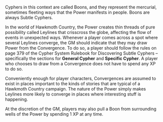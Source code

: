 Cyphers in this context are called Boons, and they represent the mercurial, sometimes fleeting ways that the Power manifests in people. Boons are always Subtle Cyphers.

In the world of Hawkmoth Country, the Power creates thin threads of pure possibility called Leylines that crisscross the globe, affecting the flow of events in unexpected ways. Whenever a player comes across a spot where several Leylines converge, the GM should indicate that they may draw Power from the Convergence. To do so, a player should follow the rules on page 379 of the Cypher System Rulebook for Discovering Subtle Cyphers – specifically the sections for **General Cypher** and **Specific Cypher**. A player who chooses to draw from a Convergence does not have to spend any XP to do so.

Conveniently enough for player characters, Convergences are assumed to exist in places important to the kinds of stories that are typical of a Hawkmoth Country campaign. The nature of the Power simply makes Leylines more likely to converge in places where interesting stuff is happening.

At the discretion of the GM, players may also pull a Boon from surrounding wells of the Power by spending 1 XP at any time.

